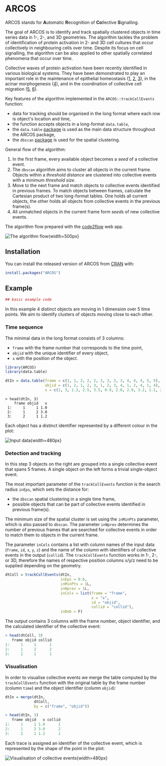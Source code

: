
# ARCOS

<!-- badges: start -->
<!-- badges: end -->

ARCOS stands for **A**utomatic **R**ecognition of **Co**llective **S**ignalling. 

The goal of ARCOS is to identify and track spatially clustered objects in time series data in 1-, 2-, and 3D geometries. The algorithm tackles the problem of identification of protein activation in 2- and 3D cell cultures that occur collectively in neighbouring cells over time. Despite its focus on cell signalling, the algorithm can be also applied to other spatially correlated phenomena that occur over time.

Collective waves of protein activation have been recently identified in various biological systems. They have been demonstrated to play an important role in the maintenance of epithelial homeostasis ([1](https://doi.org/10.1101/2020.06.11.145573), [2](https://doi.org/10.1016/j.cub.2019.11.089), [3](https://doi.org/10.7554/eLife.60541)), in the acinar morphogenesis ([4](https://doi.org/10.1101/2020.11.20.387167)), and in the coordination of collective cell migration ([5](https://doi.org/10.1016/j.devcel.2017.10.016), [6](https://doi.org/10.1016/j.devcel.2020.05.011)).


Key features of the algorithm implemented in the `ARCOS::trackCollEvents` function:

- data for tracking should be organised in the long format where each row is object's location and time,
- the function accepts objects in a long-format `data.table`,
- the `data.table` [package](https://cran.r-project.org/web/packages/data.table/) is used as the main data structure throughout the ARCOS package,
- the `dbscan` [package](https://cran.r-project.org/web/packages/dbscan/) is used for the spatial clustering.


General flow of the algorithm:

1. In the first frame, every available object becomes a *seed* of a collective event.
3. The `dbscan` algorithm aims to cluster all objects in the current frame. Objects within a *threshold distance* are clustered into collective events with a minimum *threshold size*.
4. Move to the next frame and match objects to collective events identified in previous frames. To match objects between frames, calculate the Cartesian product of two long-format tables. One holds all current objects, the other holds all objects from collective events in the previous frame(s). 
5. All unmatched objects in the current frame form *seeds* of new collective events.

The algorithm flow prepared with the [code2flow](https://app.code2flow.com/nboDrmgQxXvp) web app.

![The algorithm flow](README-images/code2flow_R9K3s8.png){width=500px}

## Installation

You can install the released version of ARCOS from [CRAN](https://CRAN.R-project.org) with:

``` r
install.packages("ARCOS")
```

## Example

``` r
## basic example code
```

In this example 4 distinct objects are moving in 1 dimension over 5 time points. We aim to identify clusters of objects moving close to each other.

### Time sequence

The minimal data in the long format consists of 3 columns:

- `frame` with the frame number that corresponds to the time point,
- `objid` with the unique identifier of every object,
- `x` with the position of the object.


``` r
library(ARCOS)
library(data.table)

dtIn = data.table(frame = c(1, 1, 2, 2, 2, 3, 3, 3, 3, 4, 4, 4, 5, 5),
                  objid = c(1, 2, 1, 2, 3, 1, 2, 3, 4, 1, 2, 4, 1, 4),
                  x = c(1, 3, 1.2, 2.5, 3.5, 0.9, 2.6, 2.9, 3.2, 1.1, 2.8, 3.1, 1, 3))
```

```
> head(dtIn, 3)
    frame objid   x
 1:     1     1 1.0
 2:     1     2 3.0
 3:     2     1 1.2
```

Each object has a distinct identifier represented by a different colour in the plot:

![Input data](README-images/4obj-5tpts.png){width=480px}

### Detection and tracking

In this step 3 objects on the right are grouped into a single collective event that spans 5 frames. A single object on the left forms a trivial single-object event. 

The most important parameter of the `trackCollEvents` function is the search radius `inEps`, which sets the distance for:

- the `dbscan` spatial clustering in a single time frame,
- possible objects that can be part of collective events identified in previous frame(s).

The minimum size of the spatial cluster is set using the `inMinPts` parameter, which is also passed to `dbscan`. The parameter `inNprev` determines the number of previous frames that are searched for collective events in order to match them to objects in the current frame.

The parameter `inCols` contains a list with column names of the input data (`frame`, `id`, `x`, `y`, `z`) and the name of the column with identifiers of collective events in the output (`collid`). The `trackCollEvents` function works in 1-, 2-, or 3D, therefore the names of respective position columns x/y/z need to be supplied depending on the geometry.

``` r
dtColl = trackCollEvents(dtIn,
                         inEps = 0.6,
                         inMinPts = 1L,
                         inNprev = 1L,
                         inCols = list(frame = "frame",
                                       x = "x",
                                       id = "objid",
                                       collid = "collid"),
                         inDeb = F)
```

The output contains 3 columns with the frame number, object identifier, and the calculated identifier of the collective event:

``` r
> head(dtColl, 3)
   frame objid collid
1:     1     1      1
2:     1     2      2
3:     2     1      1
```

### Visualisation

In order to visualise collective events we merge the table computed by the `trackCollEvents` function with the original table by the frame number (column `time`) and the object identifier (column `objid`):


``` r
dtIn = merge(dtIn, 
             dtColl, 
             by = c("frame", "objid"))
```

``` r
> head(dtIn, 3)
   frame objid   x collid
1:     1     1 1.0      1
2:     1     2 3.0      2
3:     2     1 1.2      1
```

Each trace is assigned an identifier of the collective event, which is represented by the shape of the point in the plot:

![Visualisation of collective events](README-images/4obj-5tpts-2coll.png){width=480px}
